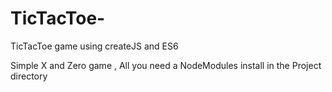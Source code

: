 # TicTacToe-
TicTacToe game using createJS and ES6

Simple X and Zero game , All you need a NodeModules install in the Project directory 
